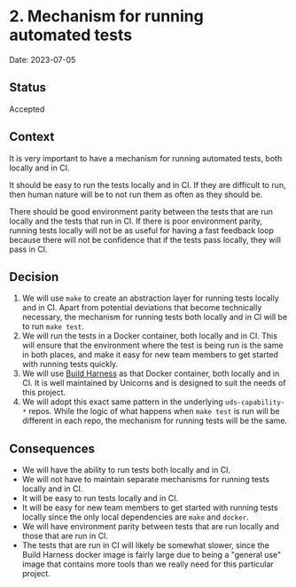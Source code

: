# 2. Mechanism for running automated tests

Date: 2023-07-05

## Status

Accepted

## Context

It is very important to have a mechanism for running automated tests, both locally and in CI.

It should be easy to run the tests locally and in CI. If they are difficult to run, then human nature will be to not run them as often as they should be.

There should be good environment parity between the tests that are run locally and the tests that run in CI. If there is poor environment parity, running tests locally will not be as useful for having a fast feedback loop because there will not be confidence that if the tests pass locally, they will pass in CI.

## Decision

1. We will use `make` to create an abstraction layer for running tests locally and in CI. Apart from potential deviations that become technically necessary, the mechanism for running tests both locally and in CI will be to run `make test`.
2. We will run the tests in a Docker container, both locally and in CI. This will ensure that the environment where the test is being run is the same in both places, and make it easy for new team members to get started with running tests quickly.
3. We will use [Build Harness](https://github.com/defenseunicorns/build-harness) as that Docker container, both locally and in CI. It is well maintained by Unicorns and is designed to suit the needs of this project.
4. We will adopt this exact same pattern in the underlying `uds-capability-*` repos. While the logic of what happens when `make test` is run will be different in each repo, the mechanism for running tests will be the same.

## Consequences

* We will have the ability to run tests both locally and in CI.
* We will not have to maintain separate mechanisms for running tests locally and in CI.
* It will be easy to run tests locally and in CI.
* It will be easy for new team members to get started with running tests locally since the only local dependencies are `make` and `docker`.
* We will have environment parity between tests that are run locally and those that are run in CI.
* The tests that are run in CI will likely be somewhat slower, since the Build Harness docker image is fairly large due to being a "general use" image that contains more tools than we really need for this particular project. 
